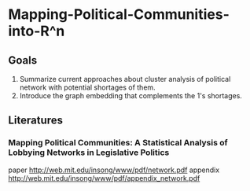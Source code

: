 # Mapping-Political-Communities-into-R^n
## Goals 
1. Summarize current approaches about cluster analysis of political network with potential shortages of them. 
2. Introduce the graph embedding that complements the 1's shortages.

## Literatures
### Mapping Political Communities: A Statistical Analysis of Lobbying Networks in Legislative Politics
paper http://web.mit.edu/insong/www/pdf/network.pdf
appendix http://web.mit.edu/insong/www/pdf/appendix_network.pdf
